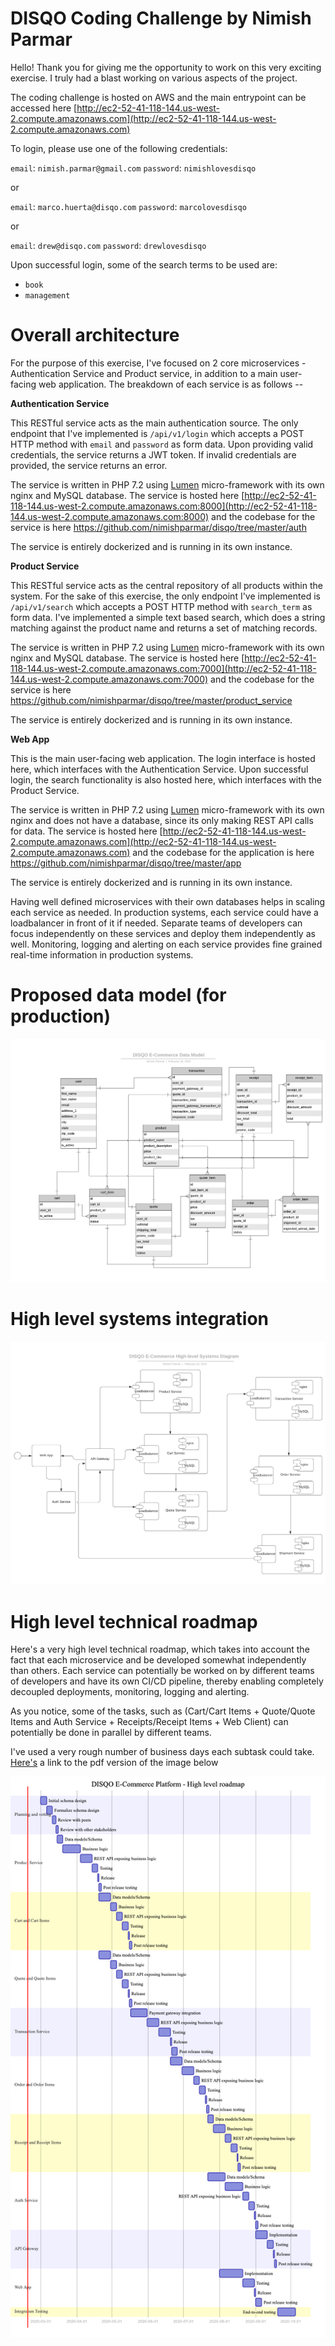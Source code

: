 # DISQO Coding Challenge by Nimish Parmar

Hello! Thank you for giving me the opportunity to work on this very exciting exercise. I truly had a blast working on various aspects of the project.

The coding challenge is hosted on AWS and the main entrypoint can be accessed here [http://ec2-52-41-118-144.us-west-2.compute.amazonaws.com](http://ec2-52-41-118-144.us-west-2.compute.amazonaws.com)

To login, please use one of the following credentials:

`email`: `nimish.parmar@gmail.com`
`password`: `nimishlovesdisqo`

or

`email`: `marco.huerta@disqo.com`
`password`: `marcolovesdisqo`

or

`email`: `drew@disqo.com`
`password`: `drewlovesdisqo`

Upon successful login, some of the search terms to be used are:

 - `book`
 - `management`


# Overall architecture

For the purpose of this exercise, I've focused on 2 core microservices - Authentication Service and Product service, in addition to a main user-facing web application. The breakdown of each service is as follows --

**Authentication Service**

This RESTful service acts as the main authentication source. The only endpoint that I've implemented is `/api/v1/login` which accepts a POST HTTP method with `email` and `password` as form data. Upon providing valid credentials, the service returns a JWT token. If invalid credentials are provided, the service returns an error.

The service is written in PHP 7.2 using [Lumen](https://lumen.laravel.com/) micro-framework with its own nginx and MySQL database. The service is hosted here [http://ec2-52-41-118-144.us-west-2.compute.amazonaws.com:8000](http://ec2-52-41-118-144.us-west-2.compute.amazonaws.com:8000) and the codebase for the service is here https://github.com/nimishparmar/disqo/tree/master/auth

The service is entirely dockerized and is running in its own instance.

**Product Service**

This RESTful service acts as the central repository of all products within the system. For the sake of this exercise, the only endpoint I've implemented is `/api/v1/search` which accepts a POST HTTP method with `search_term` as form data. I've implemented a simple text based search, which does a string matching against the product name and returns a set of matching records.

The service is written in PHP 7.2 using [Lumen](https://lumen.laravel.com/) micro-framework with its own nginx and MySQL database. The service is hosted here [http://ec2-52-41-118-144.us-west-2.compute.amazonaws.com:7000](http://ec2-52-41-118-144.us-west-2.compute.amazonaws.com:7000) and the codebase for the service is here https://github.com/nimishparmar/disqo/tree/master/product_service

The service is entirely dockerized and is running in its own instance.

**Web App**

This is the main user-facing web application. The login interface is hosted here, which interfaces with the Authentication Service. Upon successful login, the search functionality is also hosted here, which interfaces with the Product Service.

The service is written in PHP 7.2 using [Lumen](https://lumen.laravel.com/) micro-framework with its own nginx and does not have a database, since its only making REST API calls for data. The service is hosted here [http://ec2-52-41-118-144.us-west-2.compute.amazonaws.com](http://ec2-52-41-118-144.us-west-2.compute.amazonaws.com) and the codebase for the application is here https://github.com/nimishparmar/disqo/tree/master/app

The service is entirely dockerized and is running in its own instance.

Having well defined microservices with their own databases helps in scaling each service as needed. In production systems, each service could have a loadbalancer in front of it if needed. Separate teams of developers can focus independently on these services and deploy them independently as well. Monitoring, logging and alerting on each service provides fine grained real-time information in production systems.


# Proposed data model (for production)
![image](https://github.com/nimishparmar/disqo/blob/master/DISQO_E-Commerce_platform.png)

# High level systems integration
![image](https://github.com/nimishparmar/disqo/blob/master/DISQO_Systems_Diagram.png)


# High level technical roadmap
Here's a very high level technical roadmap, which takes into account the fact that each microservice and be developed somewhat independently than others. Each service can potentially be worked on by different teams of developers and have its own CI/CD pipeline, thereby enabling completely decoupled deployments, monitoring, logging and alerting.

As you notice, some of the tasks, such as (Cart/Cart Items + Quote/Quote Items and Auth Service + Receipts/Receipt Items + Web Client) can potentially be done in parallel by different teams.

I've used a very rough number of business days each subtask could take. [Here's](https://github.com/nimishparmar/disqo/blob/master/disqo-project-plan.pdf) a link to the pdf version of the image below

![image](https://github.com/nimishparmar/disqo/blob/master/disqo-project-plan.png)
